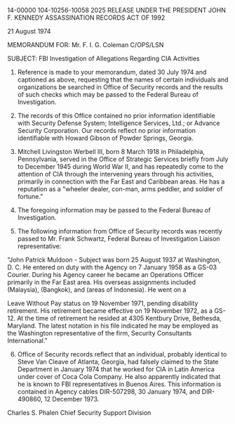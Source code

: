 14-00000
104-10256-10058 2025 RELEASE UNDER THE PRESIDENT JOHN F. KENNEDY ASSASSINATION RECORDS ACT OF 1992

21 August 1974

MEMORANDUM FOR: Mr. F. I. G. Coleman
C/OPS/LSN

SUBJECT: FBI Investigation of Allegations
Regarding CIA Activities

1. Reference is made to your memorandum, dated 30 July 1974 and captioned as above, requesting that the names of certain individuals and organizations be searched in Office of Security records and the results of such checks which may be passed to the Federal Bureau of Investigation.

2. The records of this Office contained no prior information identifiable with Security Defense System; Intelligence Services, Ltd.; or Advance Security Corporation. Our records reflect no prior information identifiable with Howard Gibson of Powder Springs, Georgia.

3. Mitchell Livingston Werbell III, born 8 March 1918 in Philadelphia, Pennsylvania, served in the Office of Strategic Services briefly from July to December 1945 during World War II, and has repeatedly come to the attention of CIA through the intervening years through his activities, primarily in connection with the Far East and Caribbean areas. He has a reputation as a "wheeler dealer, con-man, arms peddler, and soldier of fortune."

4. The foregoing information may be passed to the Federal Bureau of Investigation.

5. The following information from Office of Security records was recently passed to Mr. Frank Schwartz, Federal Bureau of Investigation Liaison representative:

"John Patrick Muldoon - Subject was born 25 August 1937 at Washington, D. C. He entered on duty with the Agency on 7 January 1958 as a GS-03 Courier. During his Agency career he became an Operations Officer primarily in the Far East area. His overseas assignments included (Malaysia), (Bangkok), and (areas of Indonesia). He went on a

Leave Without Pay status on 19 November 1971, pending disability retirement. His retirement became effective on 19 November 1972, as a GS-12. At the time of retirement he resided at 4305 Kentbury Drive, Bethesda, Maryland. The latest notation in his file indicated he may be employed as the Washington representative of the firm, Security Consultants International."

6. Office of Security records reflect that an individual, probably identical to Steve Van Cleave of Atlanta, Georgia, had falsely claimed to the State Department in January 1974 that he worked for CIA in Latin America under cover of Coca Cola Company. He also apparently indicated that he is known to FBI representatives in Buenos Aires. This information is contained in Agency cables DIR-507298, 30 January 1974, and DIR-490860, 12 December 1973.

Charles S. Phalen
Chief
Security Support Division
